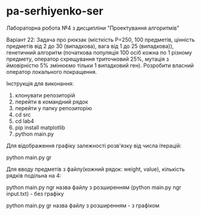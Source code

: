 # pa-serhiyenko-ser

Лабораторна робота №4 з дисципліни "Проектування алгоритмів"

Варіант 22: Задача про рюкзак (місткість P=250, 100 предметів, цінність предметів
від 2 до 30 (випадкова), вага від 1 до 25 (випадкова)), генетичний
алгоритм (початкова популяція 100 осіб кожна по 1 різному предмету,
оператор схрещування триточковий 25%, мутація з ймовірністю 5%
змінюємо тільки 1 випадковий ген). Розробити власний оператор
локального покращення.

Інструкція для виконання:

1. клонувати репозиторій
2. перейти в командний рядок
3. перейти у папку репозиторію
4. сd src
5. cd lab4
6. pip install matplotlib
7. python main.py

Для відображення графіку залежності розв'язку від числа ітерацій:

python main.py gr

Для вводу предметів з файлу(кожний рядок: weight, value), кількість рядків подільна на 4:

python main.py ngr назва файлу з розширенням (python main.py ngr input.txt) - без графіку

python main.py gr назва файлу з розширенням - з графіком
